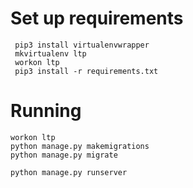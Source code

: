 # Set up requirements
```
 pip3 install virtualenvwrapper
 mkvirtualenv ltp
 workon ltp
 pip3 install -r requirements.txt
```

# Running
```
workon ltp
python manage.py makemigrations
python manage.py migrate

python manage.py runserver
```